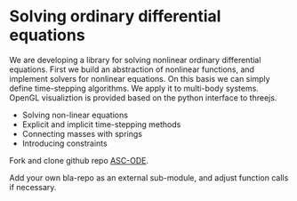 # Solving ordinary differential equations

We are developing a library for solving nonlinear ordinary differential equations. First we build an abstraction of nonlinear functions, and implement solvers for nonlinear equations. On this basis we can simply define time-stepping algorithms. We apply it to multi-body systems. OpenGL visualiztion is provided based on the python interface to threejs.

- Solving non-linear equations
- Explicit and implicit time-stepping methods
- Connecting masses with springs
- Introducing constraints



Fork and clone github repo [ASC-ODE](https://github.com/TUWien-ASC/ASC-ODE.git).

Add your own bla-repo as an external sub-module, and adjust function calls if necessary.

